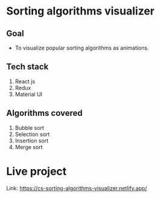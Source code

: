 # Sorting algorithms visualizer

## Goal
- To visualize popular sorting algorithms as animations.

## Tech stack
1. React js
2. Redux
3. Material UI

## Algorithms covered
1. Bubble sort
2. Selection sort
3. Insertion sort
4. Merge sort

# Live project
Link: https://cs-sorting-algorithms-visualizer.netlify.app/





